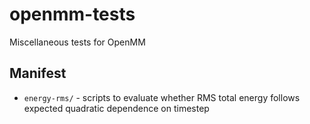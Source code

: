 openmm-tests
============

Miscellaneous tests for OpenMM

## Manifest
* `energy-rms/` - scripts to evaluate whether RMS total energy follows expected quadratic dependence on timestep
